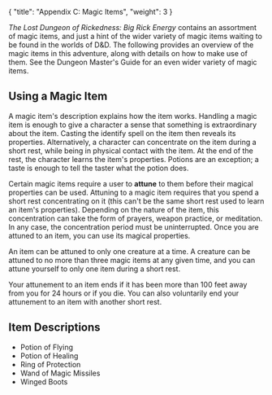 {
  "title": "Appendix C: Magic Items",
  "weight": 3
}

_The Lost Dungeon of Rickedness: Big Rick Energy_ contains an assortment of magic items, and just a hint of the wider variety of magic items waiting to be found in the worlds of D&D. The following provides an overview of the magic items in this adventure, along with details on how to make use of them. See the Dungeon Master's Guide for an even wider variety of magic items.

## Using a Magic Item

A magic item's description explains how the item works. Handling a magic item is enough to give a character a sense that something is extraordinary about the item. Casting the <wc-fetch type="spell">identify</wc-fetch> spell on the item then reveals its properties. Alternatively, a character can concentrate on the item during a short rest, while being in physical contact with the item. At the end of the rest, the character learns the item's properties. Potions are an exception; a taste is enough to tell the taster what the potion does.

Certain magic items require a user to **attune** to them before their magical properties can be used. Attuning to a magic item requires that you spend a short rest concentrating on it (this can't be the same short rest used to learn an item's properties). Depending on the nature of the item, this concentration can take the form of prayers, weapon practice, or meditation. In any case, the concentration period must be uninterrupted. Once you are attuned to an item, you can use its magical properties.

An item can be attuned to only one creature at a time. A creature can be attuned to no more than three magic items at any given time, and you can attune yourself to only one item during a short rest.

Your attunement to an item ends if it has been more than 100 feet away from you for 24 hours or if you die. You can also voluntarily end your attunement to an item with another short rest.

## Item Descriptions

- <wc-fetch type="item">Potion of Flying</wc-fetch>
- <wc-fetch type="item">Potion of Healing</wc-fetch>
- <wc-fetch type="item">Ring of Protection</wc-fetch>
- <wc-fetch type="item">Wand of Magic Missiles</wc-fetch>
- <wc-fetch type="item">Winged Boots</wc-fetch>